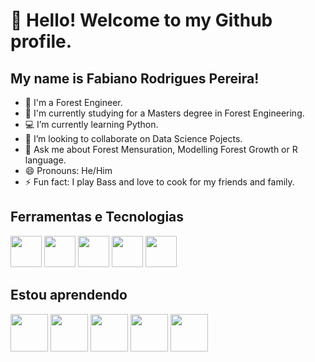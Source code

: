 # 👋 Hello! Welcome to my Github profile.
## My name is Fabiano Rodrigues Pereira!


- 🌳 I'm a Forest Engineer.
- 📘 I'm currently studying for a Masters degree in Forest Engineering.
- 💻 I’m currently learning Python.
- 👯 I’m looking to collaborate on Data Science Pojects.
- 💬 Ask me about Forest Mensuration, Modelling Forest Growth or R language.
- 😄 Pronouns: He/Him
- ⚡ Fun fact: I play Bass and love to cook for my friends and family.

## Ferramentas e Tecnologias

<img src="https://cdn.jsdelivr.net/gh/devicons/devicon/icons/rstudio/rstudio-original.svg" width="50" height="50"/>  <img src="https://upload.wikimedia.org/wikipedia/commons/7/77/Qgis-icon-3.0.png" width="50" height="50"/>  <img src="https://cdn-icons-png.flaticon.com/512/732/732220.png" width="50" height="50"/>  <img src="https://cdn-icons-png.flaticon.com/512/888/888883.png" width="50" height="50"/>  <img src="https://cdn-icons-png.flaticon.com/512/888/888874.png" width="50" height="50"/> 

## Estou aprendendo

<img src="https://cdn.jsdelivr.net/gh/devicons/devicon/icons/python/python-original-wordmark.svg" width="60" height="60"/>  <img src="https://cdn.jsdelivr.net/gh/devicons/devicon/icons/mongodb/mongodb-original-wordmark.svg" width="60" height="60"/>  <img src="https://cdn.jsdelivr.net/gh/devicons/devicon/icons/microsoftsqlserver/microsoftsqlserver-plain-wordmark.svg" width="60" height="60"/>  <img src="https://cdn.jsdelivr.net/gh/devicons/devicon/icons/postgresql/postgresql-plain-wordmark.svg" width="60" height="60"/>  <img src="https://cdn.jsdelivr.net/gh/devicons/devicon/icons/mysql/mysql-plain-wordmark.svg" width="60" height="60"/> 
